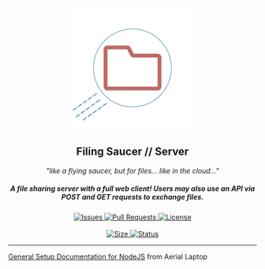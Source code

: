 <p align="center">
  <a><img src="./static/icon.png" width="250" height="250" /></a>

  <h2 align="center">Filing Saucer // Server</h2>
 <p align="center"><i>"like a flying saucer, but for files... like in the cloud..."</i></p>
<h5 align="center">A file sharing server with a full web client! Users may also use an API via POST and GET requests to exchange files. </h5>
</p>
  <p align="center">
    <a href="https://github.com/Aerial-Laptop/Filing-Saucer/issues">
      <img alt="Issues" src="https://img.shields.io/github/issues/Aerial-Laptop/Filing-Saucer?style=flat-square&color=AA4A44" />
    </a>
    <a href="https://github.com/Aerial-Laptop/Filing-Saucer/pulls">
      <img alt="Pull Requests" src="https://img.shields.io/github/issues-pr/Aerial-Laptop/Filing-Saucer?style=flat-square&color=AA4A44" />
    </a>
    <a href="https://github.com/Aerial-Laptop/Filing-Saucer/blob/main/LICENSE">
      <img alt="License" src="https://img.shields.io/github/license/Aerial-Laptop/Filing-Saucer?style=flat-square&color=AA4A44" />
    </a>
    <br />
    <br />
    <a href="/">
      <img alt="Size" src="https://img.shields.io/github/repo-size/Aerial-Laptop/Filing-Saucer?style=for-the-badge&color=AA4A44" />
    </a>
    <a href="/">
      <img alt="Status" src="https://img.shields.io/badge/Status-Stable-008000?style=for-the-badge" />
    </a>
<hr>
    <a href="https://github.com/Aerial-Laptop/.github/blob/main/al-docs/NODEJS-SETUP.md">General Setup Documentation for NodeJS</a> from Aerial Laptop
</p>
